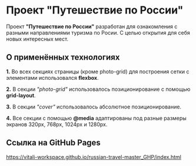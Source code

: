 # Проект "Путешествие по России"

Проект **"Путешествие по России"** разработан для ознакомления с разными направлениями туризма по Росии. С целью открытия для себя новых интересных мест.
 

## О применённых технологиях

**1.** Во всех секциях страницы (кроме photo-grid) для построения сетки с элементами использовался **flexbox**.

**2.** В секции *"photo-grid"* использовалось позиционирование с помощью **grid-layout**.

**3.** В секции *"cover"* использовалось абсолютное позиционирование.

**4.** Все секции с помощью **@media** адаптированы под разные размеры экранов 320px, 768px, 1024px и 1280px.


## Ссылка на GitHub Pages
https://vitali-workspace.github.io/russian-travel-master_GHP/index.html

